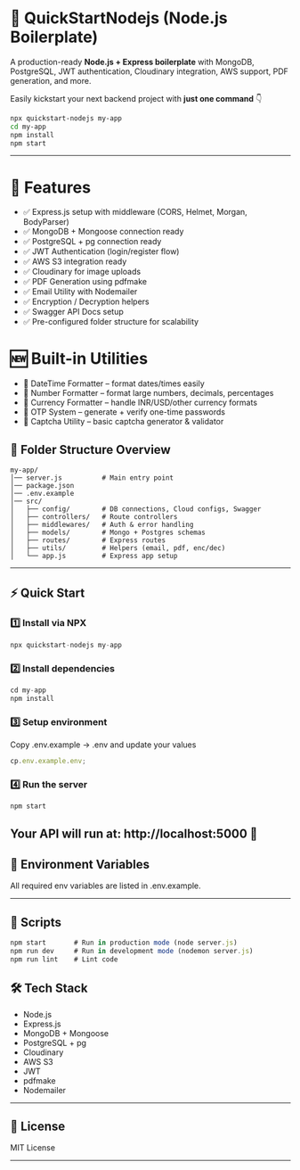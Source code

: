 # 🚀 QuickStartNodejs (Node.js Boilerplate)

A production-ready **Node.js + Express boilerplate** with MongoDB, PostgreSQL, JWT authentication, Cloudinary integration, AWS support, PDF generation, and more.

Easily kickstart your next backend project with **just one command** 👇

```bash
npx quickstart-nodejs my-app
cd my-app
npm install
npm start
```

---

# 📂 Features

- ✅ Express.js setup with middleware (CORS, Helmet, Morgan, BodyParser)
- ✅ MongoDB + Mongoose connection ready
- ✅ PostgreSQL + pg connection ready
- ✅ JWT Authentication (login/register flow)
- ✅ AWS S3 integration ready
- ✅ Cloudinary for image uploads
- ✅ PDF Generation using pdfmake
- ✅ Email Utility with Nodemailer
- ✅ Encryption / Decryption helpers
- ✅ Swagger API Docs setup
- ✅ Pre-configured folder structure for scalability

# 🆕 Built-in Utilities

- 🔹 DateTime Formatter – format dates/times easily
- 🔹 Number Formatter – format large numbers, decimals, percentages
- 🔹 Currency Formatter – handle INR/USD/other currency formats
- 🔹 OTP System – generate + verify one-time passwords
- 🔹 Captcha Utility – basic captcha generator & validator

## 📁 Folder Structure Overview

```
my-app/
│── server.js          # Main entry point
│── package.json
│── .env.example
│── src/
│   ├── config/        # DB connections, Cloud configs, Swagger
│   ├── controllers/   # Route controllers
│   ├── middlewares/   # Auth & error handling
│   ├── models/        # Mongo + Postgres schemas
│   ├── routes/        # Express routes
│   ├── utils/         # Helpers (email, pdf, enc/dec)
│   └── app.js         # Express app setup

```

---

## ⚡ Quick Start

### 1️⃣ Install via NPX

```ts
npx quickstart-nodejs my-app
```

### 2️⃣ Install dependencies

```ts
cd my-app
npm install
```

### 3️⃣ Setup environment

Copy .env.example → .env and update your values

```ts
cp.env.example.env;
```

### 4️⃣ Run the server

```ts
npm start
```

## Your API will run at: http://localhost:5000 🚀

## 🔑 Environment Variables

All required env variables are listed in .env.example.

---

## 📜 Scripts

```ts
npm start       # Run in production mode (node server.js)
npm run dev     # Run in development mode (nodemon server.js)
npm run lint    # Lint code
```

## 🛠 Tech Stack

- Node.js
- Express.js
- MongoDB + Mongoose
- PostgreSQL + pg
- Cloudinary
- AWS S3
- JWT
- pdfmake
- Nodemailer

---

## 📜 License

MIT License

---
